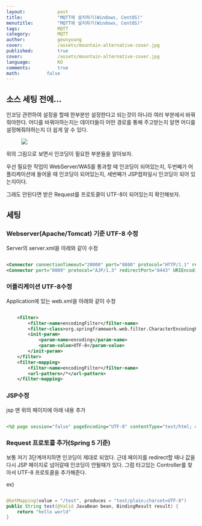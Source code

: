 ```yaml
---
layout:            post
title:             "MQTT에 설치하기(Windows, CentOS)"
menutitle:         "MQTT에 설치하기(Windows, CentOS)"
tags:              MQTT
category:          MQTT
author:            geunyoung
cover:             /assets/mountain-alternative-cover.jpg
published:         true
cover:             /assets/mountain-alternative-cover.jpg
language:          KO
comments:          true
math:		   false
---
```


## 소스 세팅 전에...

인코딩 관련하여 설정을 할때 한부분만 설정한다고 되는것이 아니라 여러 부분에서 바꿔줘야한다. 어디를 바꿔야하는지는 데이터들이 어떤 경로를 통해 주고받는지 알면 어디를 설정해줘야하는지 더 쉽게 알 수 있다.

<aside>
<figure>
<img src="{{ "/media/img/Spring/UTF8.PNG" | absolute_url }}" />
</figure>
</aside>

위의 그림으로 보면서 인코딩이 필요한 부분들을 알아보자.

우선 필요한 작업이 WebServer/WAS를 통과할 때 인코딩이 되어있는지,
두번째가 어플리케이션에 들어올 때 인코딩이 되어있는지,
세번째가 JSP컴파일시 인코딩이 되어 있는지이다.

그래도 안된다면 받은 Request를 프로토콜이 UTF-8이 되어있는지 확인해보자.

## 세팅

### Webserver(Apache/Tomcat) 기준 UTF-8 수정

Server의 server.xml을 아래와 같이 수정

```xml

<Connector connectionTimeout="20000" port="8080" protocol="HTTP/1.1" redirectPort="8443" URIEncoding="UTF-8"/>
<Connector port="8009" protocol="AJP/1.3" redirectPort="8443" URIEncoding="UTF-8"/>

```

### 어플리케이션 UTF-8수정

Application에 있는 web.xml을 아래와 같이 수정
 
```xml

	<filter>
    	<filter-name>encodingFilter</filter-name>
    	<filter-class>org.springframework.web.filter.CharacterEncodingFilter</filter-class>
    	<init-param>
    	  	<param-name>encoding</param-name>
      		<param-value>UTF-8</param-value>
    	</init-param>
  	</filter>
  	<filter-mapping>
    	<filter-name>encodingFilter</filter-name>
    	<url-pattern>/*</url-pattern>
  	</filter-mapping>

```
  
### JSP수정

jsp 맨 위의 페이지에 아래 내용 추가

```jsp

<%@ page session="false" pageEncoding="UTF-8" contentType="text/html; charset=UTF-8" %>

```

### Request 프로토콜 추가(Spring 5 기준)

보통 저기 3단계까지하면 인코딩이 제대로 되었다. 근데 페이지를 redirect할 때나 값을 다시 JSP 페이지로 넘어갈때 인코딩이 안될때가 있다. 그럼 타고있는 Controller를 찾아서 UTF-8 프로토콜을 추가해준다. 

ex)

```java

@GetMapping(value = "/test", produces = "text/plain;charset=UTF-8")
public String test(@Valid JavaBean bean, BindingResult result) {
	return "hello world"
}


```

